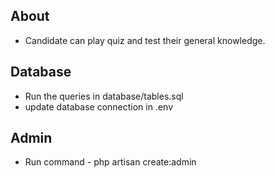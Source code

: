 
## About
- Candidate can play quiz and test their general knowledge.


## Database
- Run the queries in database/tables.sql
- update database connection in .env
	

## Admin
- Run command - php artisan create:admin
